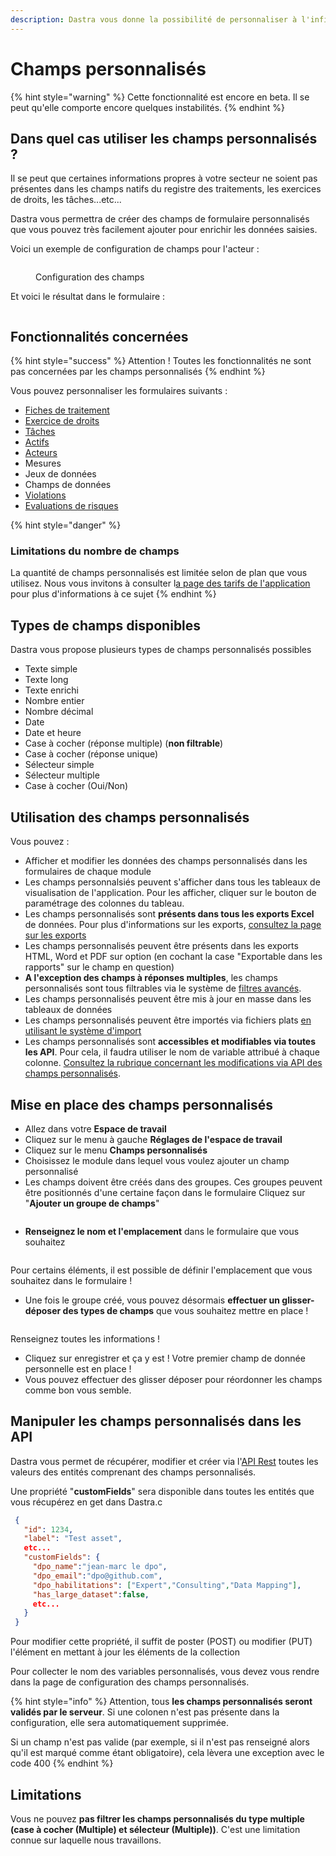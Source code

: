 ```yaml
---
description: Dastra vous donne la possibilité de personnaliser à l'infini vos formulaires
---
```


# Champs personnalisés

{% hint style="warning" %}
Cette fonctionnalité est encore en beta. Il se peut qu'elle comporte encore quelques instabilités.
{% endhint %}

## Dans quel cas utiliser les champs personnalisés ?

Il se peut que certaines informations propres à votre secteur ne soient pas présentes dans les champs natifs du registre des traitements, les exercices de droits, les tâches...etc...

Dastra vous permettra de créer des champs de formulaire personnalisés que vous pouvez très facilement ajouter pour enrichir les données saisies.

Voici un exemple de configuration de champs pour l'acteur :

<figure><img src="../../.gitbook/assets/image (2).png" alt=""><figcaption><p>Configuration des champs</p></figcaption></figure>

Et voici le résultat dans le formulaire :

<figure><img src="../../.gitbook/assets/image (4) (1).png" alt=""><figcaption></figcaption></figure>

## Fonctionnalités concernées

{% hint style="success" %}
Attention ! Toutes les fonctionnalités ne sont pas concernées par les champs personnalisés
{% endhint %}

Vous pouvez personnaliser les formulaires suivants :&#x20;

* [Fiches de traitement](../editer-le-registre/)
* [Exercice de droits](../gerer-les-exercices-des-droits/)
* [Tâches](../planifier/gerer-vos-taches.md)
* [Actifs](../editer-le-registre/remplir-le-questionnaire/applications.md)
* [Acteurs](../settings/referentials.md)
* Mesures
* Jeux de données
* Champs de données
* [Violations](../../rappels-utiles/rgpd-en-bref/violations-de-donnees.md)
* [Evaluations de risques](../la-gestion-des-risques/risques.md)

{% hint style="danger" %}
### Limitations du nombre de champs

La quantité de champs personnalisés est limitée selon de plan que vous utilisez. Nous vous invitons à consulter l[a page des tarifs de l'application](https://www.dastra.eu/fr/pricing) pour plus d'informations à ce sujet
{% endhint %}

## Types de champs disponibles

Dastra vous propose plusieurs types de champs personnalisés possibles

* Texte simple
* Texte long
* Texte enrichi
* Nombre entier
* Nombre décimal
* Date
* Date et heure
* Case à cocher (réponse multiple) (**non filtrable**)
* Case à cocher (réponse unique)
* Sélecteur simple
* Sélecteur multiple
* Case à cocher (Oui/Non)

## Utilisation des champs personnalisés

Vous pouvez :

* Afficher et modifier les données des champs personnalisés dans les formulaires de chaque module
* Les champs personnalsiés peuvent s'afficher dans tous les tableaux de visualisation de l'application. Pour les afficher, cliquer sur le bouton de paramétrage des colonnes du tableau.
* Les champs personnalisés sont **présents dans tous les exports Excel** de données. Pour plus d'informations sur les exports, [consultez la page sur les exports](../editer-le-registre/exporter-importer-le-registre.md)
* Les champs personnalisés peuvent être présents dans les exports HTML, Word et PDF sur option (en cochant la case "Exportable dans les rapports" sur le champ en question)
* **A l'exception des champs à réponses multiples**, les champs personnalisés sont tous filtrables via le système de [filtres avancés](advanced-filters.md).&#x20;
* Les champs personnalisés peuvent être mis à jour en masse dans les tableaux de données
* Les champs personnalisés peuvent être importés via fichiers plats [en utilisant le système d'import](importer-vos-donnees-excel-csv.md)
* Les champs personnalisés sont **accessibles et modifiables via toutes les API**. Pour cela, il faudra utiliser le nom de variable attribué à chaque colonne. [Consultez la rubrique concernant les modifications via API des champs personnalisés](custom-fields.md#manipuler-les-champs-personnalises-dans-les-api).

## Mise en place des champs personnalisés

* Allez dans votre **Espace de travail**
* Cliquez sur le menu à gauche **Réglages de l'espace de travail**
* Cliquez sur le menu **Champs personnalisés**
* Choisissez le module dans lequel vous voulez ajouter un champ personnalisé
* Les champs doivent être créés dans des groupes. Ces groupes peuvent être positionnés d'une certaine façon dans le formulaire Cliquez sur "**Ajouter un groupe de champs**"

<figure><img src="../../.gitbook/assets/image (3).png" alt=""><figcaption></figcaption></figure>

* **Renseignez le nom et l'emplacement** dans le formulaire que vous souhaitez

<figure><img src="../../.gitbook/assets/image (1) (1) (1).png" alt=""><figcaption></figcaption></figure>

Pour certains éléments, il est possible de définir l'emplacement que vous souhaitez dans le formulaire !

* Une fois le groupe créé, vous pouvez désormais **effectuer un glisser-déposer des types de champs** que vous souhaitez mettre en place !

<figure><img src="../../.gitbook/assets/image (1) (1).png" alt=""><figcaption></figcaption></figure>

Renseignez toutes les informations !

* Cliquez sur enregistrer et ça y est ! Votre premier champ de donnée personnelle est en place !
* Vous pouvez effectuer des glisser déposer pour réordonner les champs comme bon vous semble.

## Manipuler les champs personnalisés dans les API

Dastra vous permet de récupérer, modifier et créer via l'[API Rest](../../api-references/configuration-api.md) toutes les valeurs des entités comprenant des champs personnalisés.

Une propriété "**customFields**" sera disponible dans toutes les entités que vous récupérez en get dans Dastra.c

```json
 {
   "id": 1234,
   "label": "Test asset",
   etc...
   "customFields": {
     "dpo_name":"jean-marc le dpo",
     "dpo_email":"dpo@github.com",
     "dpo_habilitations": ["Expert","Consulting","Data Mapping"],
     "has_large_dataset":false,
     etc...
   }
 }
```

Pour modifier cette propriété, il suffit de poster (POST) ou modifier (PUT) l'élément en mettant à jour les éléments de la collection

Pour collecter le nom des variables personnalisés, vous devez vous rendre dans la page de configuration des champs personnalisés.

{% hint style="info" %}
Attention, tous **les champs personnalisés seront validés par le serveur**. Si une colonen n'est pas présente dans la configuration, elle sera automatiquement supprimée.

Si un champ n'est pas valide (par exemple, si il n'est pas renseigné alors qu'il est marqué comme étant obligatoire), cela lèvera une exception avec le code 400
{% endhint %}

## Limitations

Vous ne pouvez **pas filtrer les champs personnalisés du type multiple (case à cocher (Multiple) et sélecteur (Multiple))**. C'est une limitation connue sur laquelle nous travaillons.&#x20;



